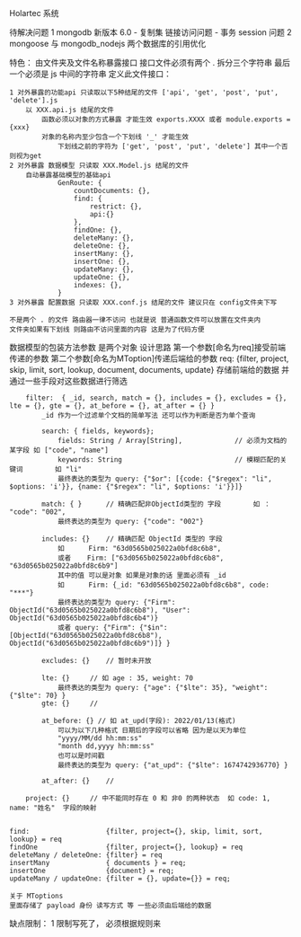 Holartec 系统


待解决问题
    1 mongodb 新版本 6.0 
        - 复制集 链接访问问题
        - 事务 session 问题
    2 mongoose 与 mongodb_nodejs 两个数据库的引用优化


特色：
由文件夹及文件名称暴露接口
    接口文件必须有两个 . 拆分三个字符串 最后一个必须是 js
    中间的字符串 定义此文件接口：

    1 对外暴露的功能api 只读取以下5种结尾的文件 ['api', 'get', 'post', 'put', 'delete'].js
        以 XXX.api.js 结尾的文件
            函数必须以对象的方式暴露 才能生效 exports.XXXX 或者 module.exports = {xxx}
            对象的名称内至少包含一个下划线 '_' 才能生效
                下划线之前的字符为 ['get', 'post', 'put', 'delete'] 其中一个否则视为get
    2 对外暴露 数据模型 只读取 XXX.Model.js 结尾的文件
        自动暴露基础模型的基础api 
                GenRoute: {
                    countDocuments: {},
                    find: {
                        restrict: {},
                        api:{}
                    },
                    findOne: {},
                    deleteMany: {},
                    deleteOne: {},
                    insertMany: {},
                    insertOne: {},
                    updateMany: {},
                    updateOne: {},
                    indexes: {},
                }
    3 对外暴露 配置数据 只读取 XXX.conf.js 结尾的文件 建议只在 config文件夹下写

    不是两个 . 的文件 路由器一律不访问 也就是说 普通函数文件可以放置在文件夹内
    文件夹如果有下划线 则路由不访问里面的内容 这是为了代码方便



数据模型的包装方法参数 是两个对象
    设计思路 第一个参数[命名为req]接受前端传递的参数 第二个参数[命名为MToption]传递后端给的参数
    req:  {filter, project, skip, limit, sort, lookup, document, documents, update}
        存储前端给的数据 并通过一些手段对这些数据进行筛选

        filter:  { _id, search, match = {}, includes = {}, excludes = {}, lte = {}, gte = {}, at_before = {}, at_after = {} }
            _id 作为一个过滤单个文档的简单写法 还可以作为判断是否为单个查询

            search: { fields, keywords};
                fields: String / Array[String],             // 必须为文档的某字段 如 ["code", "name"]
                keywords: String                            // 模糊匹配的关键词        如 "li"
                最终表达的类型为 query: {"$or": [{code: {"$regex": "li", $options: 'i'}}, {name: {"$regex": "li", $options: 'i'}}]}

            match: { }      // 精确匹配非ObjectId类型的 字段        如 ： "code": "002", 
                最终表达的类型为 query: {"code": "002"}

            includes: {}    // 精确匹配 ObjectId 类型的 字段    
                如      Firm: "63d0565b025022a0bfd8c6b8", 
                或者    Firm: ["63d0565b025022a0bfd8c6b8", "63d0565b025022a0bfd8c6b9"]
                其中的值 可以是对象 如果是对象的话 里面必须有 _id
                如      Firm: {_id: "63d0565b025022a0bfd8c6b8", code: "***"}
                最终表达的类型为 query: {"Firm": ObjectId("63d0565b025022a0bfd8c6b8"), "User": ObjectId("63d0565b025022a0bfd8c6b4")}
                或者 query: {"Firm": {"$in": [ObjectId("63d0565b025022a0bfd8c6b8"), ObjectId("63d0565b025022a0bfd8c6b9")]} }

            excludes: {}    // 暂时未开放

            lte: {}     // 如 age : 35, weight: 70
                最终表达的类型为 query: {"age": {"$lte": 35}, "weight": {"$lte": 70} }
            gte: {}     // 

            at_before: {} // 如 at_upd(字段): 2022/01/13(格式) 
                可以为以下几种格式 日期后的字段可以省略 因为是以天为单位
                "yyyy/MM/dd hh:mm:ss"
                "month dd,yyyy hh:mm:ss"
                也可以是时间戳
                最终表达的类型为 query: {"at_upd": {"$lte": 1674742936770} }

            at_after: {}    //

        project: {}     // 中不能同时存在 0 和 非0 的两种状态  如 code: 1, name: "姓名"  字段的映射


    find:                   {filter, project={}, skip, limit, sort, lookup} = req
    findOne                 {filter, project={}, lookup} = req
    deleteMany / deleteOne: {filter} = req
    insertMany              { documents } = req;
    insertOne               {document} = req;
    updateMany / updateOne: {filter = {}, update={}} = req;

    关于 MToptions
    里面存储了 payload 身份 读写方式 等 一些必须由后端给的数据
缺点限制：
    1 限制写死了， 必须根据规则来